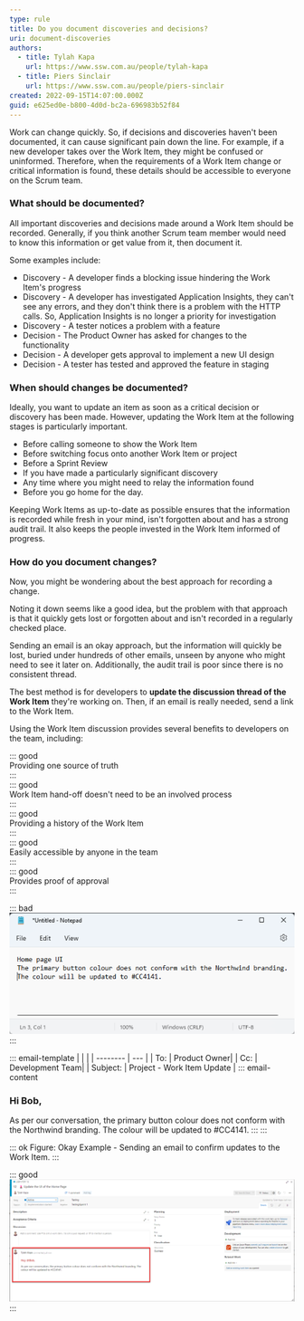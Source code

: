 ```yaml
---
type: rule
title: Do you document discoveries and decisions?
uri: document-discoveries
authors:
  - title: Tylah Kapa
    url: https://www.ssw.com.au/people/tylah-kapa
  - title: Piers Sinclair
    url: https://www.ssw.com.au/people/piers-sinclair
created: 2022-09-15T14:07:00.000Z
guid: e625ed0e-b800-4d0d-bc2a-696983b52f84
---
```


Work can change quickly. So, if decisions and discoveries haven't been documented, it can cause significant pain down the line. For example, if a new developer takes over the Work Item, they might be confused or uninformed. Therefore, when the requirements of a Work Item change or critical information is found, these details should be accessible to everyone on the Scrum team. 

<!--endintro-->

### What should be documented?

All important discoveries and decisions made around a Work Item should be recorded. Generally, if you think another Scrum team member would need to know this information or get value from it, then document it.

Some examples include:

* Discovery - A developer finds a blocking issue hindering the Work Item's progress  
* Discovery - A developer has investigated Application Insights, they can't see any errors, and they don't think there is a problem with the HTTP calls. So, Application Insights is no longer a priority for investigation
* Discovery - A tester notices a problem with a feature
* Decision - The Product Owner has asked for changes to the functionality
* Decision - A developer gets approval to implement a new UI design
* Decision - A tester has tested and approved the feature in staging

### When should changes be documented?

Ideally, you want to update an item as soon as a critical decision or discovery has been made. However, updating the Work Item at the following stages is particularly important.

* Before calling someone to show the Work Item
* Before switching focus onto another Work Item or project
* Before a Sprint Review
* If you have made a particularly significant discovery
* Any time where you might need to relay the information found
* Before you go home for the day.

Keeping Work Items as up-to-date as possible ensures that the information is recorded while fresh in your mind, isn't forgotten about and has a strong audit trail. It also keeps the people invested in the Work Item informed of progress.

### How do you document changes?

Now, you might be wondering about the best approach for recording a change. 

Noting it down seems like a good idea, but the problem with that approach is that it quickly gets lost or forgotten about and isn't recorded in a regularly checked place. 

Sending an email is an okay approach, but the information will quickly be lost, buried under hundreds of other emails, unseen by anyone who might need to see it later on. Additionally, the audit trail is poor since there is no consistent thread. 

The best method is for developers to **update the discussion thread of the Work Item** they're working on. Then, if an email is really needed, send a link to the Work Item.

Using the Work Item discussion provides several benefits to developers on the team, including: 

::: good  
Providing one source of truth  
:::  
::: good  
Work Item hand-off doesn't need to be an involved process  
:::   
::: good  
Providing a history of the Work Item  
:::  
::: good  
Easily accessible by anyone in the team   
:::   
::: good  
Provides proof of approval  
:::  

::: bad
![Figure: Bad Example - Decision is recorded in notepad](./images/RecordingInNotepad.png "Recording in Notepad")  
:::

::: email-template
|          |     |
| -------- | --- |
| To:      | Product Owner|
| Cc:      | Development Team|
| Subject: | Project - Work Item Update |
::: email-content  

### Hi Bob,

As per our conversation, the primary button colour does not conform with the Northwind branding. The colour will be updated to #CC4141.
:::
:::

::: ok
Figure: Okay Example - Sending an email to confirm updates to the Work Item.
:::  

::: good  
![Figure: Good Example - Decision is documented in the Work Item](./images/document-discoveries-good-example.png "Azure Work Item")  
:::   
